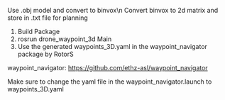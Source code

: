 Use .obj model and convert to binvox\n
Convert binvox to 2d matrix and store in .txt file for planning

1. Build Package
2. rosrun drone_waypoint_3d Main
3. Use the generated waypoints_3D.yaml in the waypoint_navigator package by RotorS

waypoint_navigator: https://github.com/ethz-asl/waypoint_navigator

Make sure to change the yaml file in the waypoint_navigator.launch to waypoints_3D.yaml
